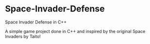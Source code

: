 # Space-Invader-Defense
Space Invader Defense in C++

A simple game project done in C++ and inspired by the original Space Invaders by Taito!
